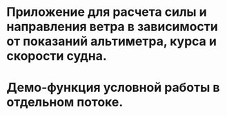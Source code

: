 # Приложение для расчета силы и направления ветра в зависимости от показаний альтиметра, курса и скорости судна.
# Демо-функция условной работы в отдельном потоке.

